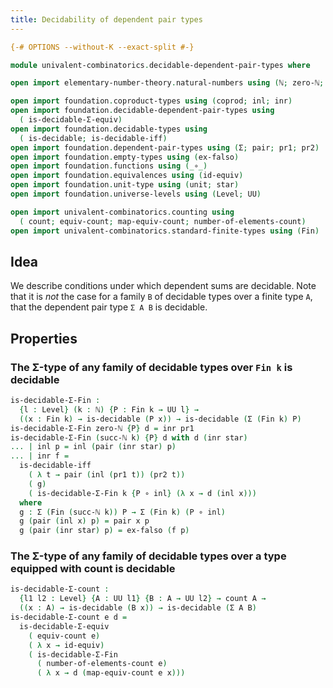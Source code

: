 ```yaml
---
title: Decidability of dependent pair types
---
```


```agda
{-# OPTIONS --without-K --exact-split #-}

module univalent-combinatorics.decidable-dependent-pair-types where

open import elementary-number-theory.natural-numbers using (ℕ; zero-ℕ; succ-ℕ)

open import foundation.coproduct-types using (coprod; inl; inr)
open import foundation.decidable-dependent-pair-types using
  ( is-decidable-Σ-equiv)
open import foundation.decidable-types using
  ( is-decidable; is-decidable-iff)
open import foundation.dependent-pair-types using (Σ; pair; pr1; pr2)
open import foundation.empty-types using (ex-falso)
open import foundation.functions using (_∘_)
open import foundation.equivalences using (id-equiv)
open import foundation.unit-type using (unit; star)
open import foundation.universe-levels using (Level; UU)

open import univalent-combinatorics.counting using
  ( count; equiv-count; map-equiv-count; number-of-elements-count)
open import univalent-combinatorics.standard-finite-types using (Fin)
```

## Idea

We describe conditions under which dependent sums are decidable. Note that it is _not_ the case for a family `B` of decidable types over a finite type `A`, that the dependent pair type `Σ A B` is decidable.

## Properties

### The Σ-type of any family of decidable types over `Fin k` is decidable

```agda
is-decidable-Σ-Fin :
  {l : Level} (k : ℕ) {P : Fin k → UU l} →
  ((x : Fin k) → is-decidable (P x)) → is-decidable (Σ (Fin k) P)
is-decidable-Σ-Fin zero-ℕ {P} d = inr pr1
is-decidable-Σ-Fin (succ-ℕ k) {P} d with d (inr star)
... | inl p = inl (pair (inr star) p)
... | inr f =
  is-decidable-iff
    ( λ t → pair (inl (pr1 t)) (pr2 t))
    ( g)
    ( is-decidable-Σ-Fin k {P ∘ inl} (λ x → d (inl x)))
  where
  g : Σ (Fin (succ-ℕ k)) P → Σ (Fin k) (P ∘ inl)
  g (pair (inl x) p) = pair x p
  g (pair (inr star) p) = ex-falso (f p)
```

### The Σ-type of any family of decidable types over a type equipped with count is decidable

```agda
is-decidable-Σ-count :
  {l1 l2 : Level} {A : UU l1} {B : A → UU l2} → count A →
  ((x : A) → is-decidable (B x)) → is-decidable (Σ A B)
is-decidable-Σ-count e d =
  is-decidable-Σ-equiv
    ( equiv-count e)
    ( λ x → id-equiv)
    ( is-decidable-Σ-Fin
      ( number-of-elements-count e)
      ( λ x → d (map-equiv-count e x)))
```
